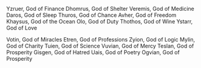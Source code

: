 Yzruer, God of Finance
Dhomrus, God of Shelter
Veremis, God of Medicine
Daros, God of Sleep
Thuros, God of Chance
Avher, God of Freedom
Khaysus, God of the Ocean
Olo, God of Duty
Thothos, God of Wine
Ystarr, God of Love

Votin, God of Miracles
Etren, God of Professions
Zyion, God of Logic
Mylin, God of Charity
Tuien, God of Science
Vuvian, God of Mercy
Teslan, God of Prosperity
Gisgen, God of Hatred
Uais, God of Poetry
Ogvian, God of Prosperity